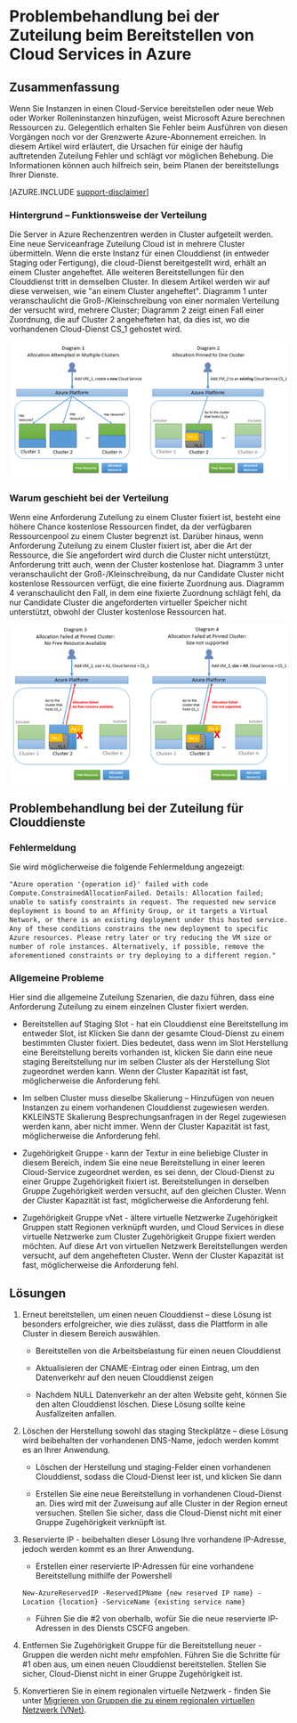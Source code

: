 <properties
    pageTitle="Problembehandlung bei der Cloud-Dienst Zuteilung | Microsoft Azure"
    description="Problembehandlung bei der Zuteilung beim Bereitstellen von Cloud Services in Azure"
    services="azure-service-management, cloud-services"
    documentationCenter=""
    authors="simonxjx"
    manager="felixwu"
    editor=""
    tags="top-support-issue"/>

<tags
    ms.service="cloud-services"
    ms.workload="na"
    ms.tgt_pltfrm="ibiza"
    ms.devlang="na"
    ms.topic="article"
    ms.date="10/12/2016"
    ms.author="v-six"/>



# <a name="troubleshooting-allocation-failure-when-you-deploy-cloud-services-in-azure"></a>Problembehandlung bei der Zuteilung beim Bereitstellen von Cloud Services in Azure

## <a name="summary"></a>Zusammenfassung
Wenn Sie Instanzen in einen Cloud-Service bereitstellen oder neue Web oder Worker Rolleninstanzen hinzufügen, weist Microsoft Azure berechnen Ressourcen zu. Gelegentlich erhalten Sie Fehler beim Ausführen von diesen Vorgängen noch vor der Grenzwerte Azure-Abonnement erreichen. In diesem Artikel wird erläutert, die Ursachen für einige der häufig auftretenden Zuteilung Fehler und schlägt vor möglichen Behebung. Die Informationen können auch hilfreich sein, beim Planen der bereitstellungs Ihrer Dienste.

[AZURE.INCLUDE [support-disclaimer](../../includes/support-disclaimer.md)]

### <a name="background--how-allocation-works"></a>Hintergrund – Funktionsweise der Verteilung
Die Server in Azure Rechenzentren werden in Cluster aufgeteilt werden. Eine neue Serviceanfrage Zuteilung Cloud ist in mehrere Cluster übermitteln. Wenn die erste Instanz für einen Clouddienst (in entweder Staging oder Fertigung), die cloud-Dienst bereitgestellt wird, erhält an einem Cluster angeheftet. Alle weiteren Bereitstellungen für den Clouddienst tritt in demselben Cluster. In diesem Artikel werden wir auf diese verweisen, wie "an einem Cluster angeheftet". Diagramm 1 unter veranschaulicht die Groß-/Kleinschreibung von einer normalen Verteilung der versucht wird, mehrere Cluster; Diagramm 2 zeigt einen Fall einer Zuordnung, die auf Cluster 2 angehefteten hat, da dies ist, wo die vorhandenen Cloud-Dienst CS_1 gehostet wird.

![Zuteilung Diagramm](./media/cloud-services-allocation-failure/Allocation1.png)

### <a name="why-allocation-failure-happens"></a>Warum geschieht bei der Verteilung
Wenn eine Anforderung Zuteilung zu einem Cluster fixiert ist, besteht eine höhere Chance kostenlose Ressourcen findet, da der verfügbaren Ressourcenpool zu einem Cluster begrenzt ist. Darüber hinaus, wenn Anforderung Zuteilung zu einem Cluster fixiert ist, aber die Art der Ressource, die Sie angefordert wird durch die Cluster nicht unterstützt, Anforderung tritt auch, wenn der Cluster kostenlose hat. Diagramm 3 unter veranschaulicht der Groß-/Kleinschreibung, da nur Candidate Cluster nicht kostenlose Ressourcen verfügt, die eine fixierte Zuordnung aus. Diagramm 4 veranschaulicht den Fall, in dem eine fixierte Zuordnung schlägt fehl, da nur Candidate Cluster die angeforderten virtueller Speicher nicht unterstützt, obwohl der Cluster kostenlose Ressourcen hat.

![Fehler beim angeheftete zuweisen](./media/cloud-services-allocation-failure/Allocation2.png)

## <a name="troubleshooting-allocation-failure-for-cloud-services"></a>Problembehandlung bei der Zuteilung für Clouddienste
### <a name="error-message"></a>Fehlermeldung
Sie wird möglicherweise die folgende Fehlermeldung angezeigt:

    "Azure operation '{operation id}' failed with code Compute.ConstrainedAllocationFailed. Details: Allocation failed; unable to satisfy constraints in request. The requested new service deployment is bound to an Affinity Group, or it targets a Virtual Network, or there is an existing deployment under this hosted service. Any of these conditions constrains the new deployment to specific Azure resources. Please retry later or try reducing the VM size or number of role instances. Alternatively, if possible, remove the aforementioned constraints or try deploying to a different region."

### <a name="common-issues"></a>Allgemeine Probleme
Hier sind die allgemeine Zuteilung Szenarien, die dazu führen, dass eine Anforderung Zuteilung zu einem einzelnen Cluster fixiert werden.

- Bereitstellen auf Staging Slot - hat ein Clouddienst eine Bereitstellung im entweder Slot, ist Klicken Sie dann der gesamte Cloud-Dienst zu einem bestimmten Cluster fixiert.  Dies bedeutet, dass wenn im Slot Herstellung eine Bereitstellung bereits vorhanden ist, klicken Sie dann eine neue staging Bereitstellung nur im selben Cluster als der Herstellung Slot zugeordnet werden kann. Wenn der Cluster Kapazität ist fast, möglicherweise die Anforderung fehl.

- Im selben Cluster muss dieselbe Skalierung – Hinzufügen von neuen Instanzen zu einem vorhandenen Clouddienst zugewiesen werden.  KKLEINSTE Skalierung Besprechungsanfragen in der Regel zugewiesen werden kann, aber nicht immer. Wenn der Cluster Kapazität ist fast, möglicherweise die Anforderung fehl.

- Zugehörigkeit Gruppe - kann der Textur in eine beliebige Cluster in diesem Bereich, indem Sie eine neue Bereitstellung in einer leeren Cloud-Service zugeordnet werden, es sei denn, der Cloud-Dienst zu einer Gruppe Zugehörigkeit fixiert ist. Bereitstellungen in derselben Gruppe Zugehörigkeit werden versucht, auf den gleichen Cluster. Wenn der Cluster Kapazität ist fast, möglicherweise die Anforderung fehl.

- Zugehörigkeit Gruppe vNet - ältere virtuelle Netzwerke Zugehörigkeit Gruppen statt Regionen verknüpft wurden, und Cloud Services in diese virtuelle Netzwerke zum Cluster Zugehörigkeit Gruppe fixiert werden möchten. Auf diese Art von virtuellen Netzwerk Bereitstellungen werden versucht, auf dem angehefteten Cluster. Wenn der Cluster Kapazität ist fast, möglicherweise die Anforderung fehl.

## <a name="solutions"></a>Lösungen

1. Erneut bereitstellen, um einen neuen Clouddienst – diese Lösung ist besonders erfolgreicher, wie dies zulässt, dass die Plattform in alle Cluster in diesem Bereich auswählen.

    - Bereitstellen von die Arbeitsbelastung für einen neuen Clouddienst  

    - Aktualisieren der CNAME-Eintrag oder einen Eintrag, um den Datenverkehr auf den neuen Clouddienst zeigen

    - Nachdem NULL Datenverkehr an der alten Website geht, können Sie den alten Clouddienst löschen. Diese Lösung sollte keine Ausfallzeiten anfallen.

2. Löschen der Herstellung sowohl das staging Steckplätze – diese Lösung wird beibehalten der vorhandenen DNS-Name, jedoch werden kommt es an Ihrer Anwendung.

    - Löschen der Herstellung und staging-Felder einen vorhandenen Clouddienst, sodass die Cloud-Dienst leer ist, und klicken Sie dann

    - Erstellen Sie eine neue Bereitstellung in vorhandenen Cloud-Dienst an. Dies wird mit der Zuweisung auf alle Cluster in der Region erneut versuchen. Stellen Sie sicher, dass die Cloud-Dienst nicht mit einer Gruppe Zugehörigkeit verknüpft ist.

3. Reservierte IP - beibehalten dieser Lösung Ihre vorhandene IP-Adresse, jedoch werden kommt es an Ihrer Anwendung.  

    - Erstellen einer reservierte IP-Adressen für eine vorhandene Bereitstellung mithilfe der Powershell

    ```
    New-AzureReservedIP -ReservedIPName {new reserved IP name} -Location {location} -ServiceName {existing service name}
    ```

    - Führen Sie die #2 von oberhalb, wofür Sie die neue reservierte IP-Adressen in des Diensts CSCFG angeben.

4. Entfernen Sie Zugehörigkeit Gruppe für die Bereitstellung neuer - Gruppen die werden nicht mehr empfohlen. Führen Sie die Schritte für #1 oben aus, um einen neuen Clouddienst bereitstellen. Stellen Sie sicher, Cloud-Dienst nicht in einer Gruppe Zugehörigkeit ist.

5. Konvertieren Sie in einem regionalen virtuelle Netzwerk - finden Sie unter [Migrieren von Gruppen die zu einem regionalen virtuellen Netzwerk (VNet)](../virtual-network/virtual-networks-migrate-to-regional-vnet.md).
